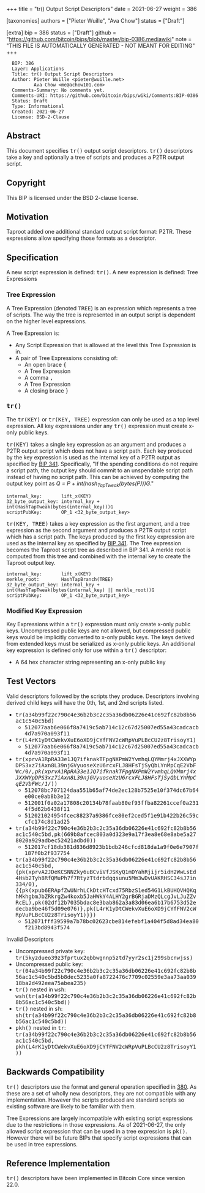 
+++
title = "tr() Output Script Descriptors"
date = 2021-06-27
weight = 386

[taxonomies]
authors = ["Pieter Wuille", "Ava Chow"]
status = ["Draft"]

[extra]
bip = 386
status = ["Draft"]
github = "https://github.com/bitcoin/bips/blob/master/bip-0386.mediawiki"
note = "THIS FILE IS AUTOMATICALLY GENERATED - NOT MEANT FOR EDITING"
+++

```
  BIP: 386
  Layer: Applications
  Title: tr() Output Script Descriptors
  Author: Pieter Wuille <pieter@wuille.net>
          Ava Chow <me@achow101.com>
  Comments-Summary: No comments yet.
  Comments-URI: https://github.com/bitcoin/bips/wiki/Comments:BIP-0386
  Status: Draft
  Type: Informational
  Created: 2021-06-27
  License: BSD-2-Clause
```

<h2>Abstract</h2>


This document specifies <tt>tr()</tt> output script descriptors.
<tt>tr()</tt> descriptors take a key and optionally a tree of scripts and produces a P2TR output script.

<h2>Copyright</h2>


This BIP is licensed under the BSD 2-clause license.

<h2>Motivation</h2>


Taproot added one additional standard output script format: P2TR.
These expressions allow specifying those formats as a descriptor.

<h2>Specification</h2>


A new script expression is defined: <tt>tr()</tt>.
A new expression is defined: Tree Expressions

<h3>Tree Expression</h3>


A Tree Expression (denoted <tt>TREE</tt>) is an expression which represents a tree of scripts.
The way the tree is represented in an output script is dependent on the higher level expressions.

A Tree Expression is:
*  Any Script Expression that is allowed at the level this Tree Expression is in.
*  A pair of Tree Expressions consisting of:
    *  An open brace <tt>{</tt>
    *  A Tree Expression
    *  A comma <tt>,</tt>
    *  A Tree Expression
    *  A closing brace <tt>}</tt>


<h3><tt>tr()</tt></h3>


The <tt>tr(KEY)</tt> or <tt>tr(KEY, TREE)</tt> expression can only be used as a top level expression.
All key expressions under any <tt>tr()</tt> expression must create x-only public keys.

<tt>tr(KEY)</tt> takes a single key expression as an argument and produces a P2TR output script which does not have a script path.
Each key produced by the key expression is used as the internal key of a P2TR output as specified by <a href="/341" target="_blank">BIP 341</a>.
Specifically, "If the spending conditions do not require a script path, the output key should commit to an unspendable script path instead of having no script path.
This can be achieved by computing the output key point as _Q = P + int(hash<sub>TapTweak</sub>(bytes(P)))G_."

```
internal_key:       lift_x(KEY)
32_byte_output_key: internal_key + int(HashTapTweak(bytes(internal_key)))G
scriptPubKey:       OP_1 <32_byte_output_key>
```

<tt>tr(KEY, TREE)</tt> takes a key expression as the first argument, and a tree expression as the second argument and produces a P2TR output script which has a script path.
The keys produced by the first key expression are used as the internal key as specified by <a href="/341" target="_blank">BIP 341</a>.
The Tree expression becomes the Taproot script tree as described in BIP 341.
A merkle root is computed from this tree and combined with the internal key to create the Taproot output key.

```
internal_key:       lift_x(KEY)
merkle_root:        HashTapBranch(TREE)
32_byte_output_key: internal_key + int(HashTapTweak(bytes(internal_key) || merkle_root))G
scriptPubKey:       OP_1 <32_byte_output_key>
```

<h3>Modified Key Expression</h3>


Key Expressions within a <tt>tr()</tt> expression must only create x-only public keys.
Uncompressed public keys are not allowed, but compressed public keys would be implicitly converted to x-only public keys.
The keys derived from extended keys must be serialized as x-only public keys.
An additional key expression is defined only for use within a <tt>tr()</tt> descriptor:

*  A 64 hex character string representing an x-only public key


<h2>Test Vectors</h2>


Valid descriptors followed by the scripts they produce. Descriptors involving derived child keys will have the 0th, 1st, and 2nd scripts listed.

*  <tt>tr(a34b99f22c790c4e36b2b3c2c35a36db06226e41c692fc82b8b56ac1c540c5bd)</tt>
    *  <tt>512077aab6e066f8a7419c5ab714c12c67d25007ed55a43cadcacb4d7a970a093f11</tt>
*  <tt>tr(L4rK1yDtCWekvXuE6oXD9jCYfFNV2cWRpVuPLBcCU2z8TrisoyY1)</tt>
    *  <tt>512077aab6e066f8a7419c5ab714c12c67d25007ed55a43cadcacb4d7a970a093f11</tt>
*  <tt>tr(xprvA1RpRA33e1JQ7ifknakTFpgNXPmW2YvmhqLQYMmrj4xJXXWYpDPS3xz7iAxn8L39njGVyuoseXzU6rcxFLJ8HFsTjSyQbLYnMpCqE2VbFWc/0/*,pk(xprvA1RpRA33e1JQ7ifknakTFpgNXPmW2YvmhqLQYMmrj4xJXXWYpDPS3xz7iAxn8L39njGVyuoseXzU6rcxFLJ8HFsTjSyQbLYnMpCqE2VbFWc/1/*))</tt>
    *  <tt>512078bc707124daa551b65af74de2ec128b7525e10f374dc67b64e00ce0ab8b3e12</tt>
    *  <tt>512001f0a02a17808c20134b78faab80ef93ffba82261ccef0a2314f5d62b6438f11</tt>
    *  <tt>512021024954fcec88237a9386fce80ef2ced5f1e91b422b26c59ccfc174c8d1ad25</tt>
*  <tt>tr(a34b99f22c790c4e36b2b3c2c35a36db06226e41c692fc82b8b56ac1c540c5bd,pk(669b8afcec803a0d323e9a17f3ea8e68e8abe5a278020a929adbec52421adbd0))</tt>
    *  <tt>512017cf18db381d836d8923b1bdb246cfcd818da1a9f0e6e7907f187f0b2f937754</tt>
*  <tt>tr(a34b99f22c790c4e36b2b3c2c35a36db06226e41c692fc82b8b56ac1c540c5bd,{pk(xprvA2JDeKCSNNZky6uBCviVfJSKyQ1mDYahRjijr5idH2WwLsEd4Hsb2Tyh8RfQMuPh7f7RtyzTtdrbdqqsunu5Mm3wDvUAKRHSC34sJ7in334/0),{{pk(xpub6ERApfZwUNrhLCkDtcHTcxd75RbzS1ed54G1LkBUHQVHQKqhMkhgbmJbZRkrgZw4koxb5JaHWkY4ALHY2grBGRjaDMzQLcgJvLJuZZvRcEL),pk(02df12b7035bdac8e3bab862a3a83d06ea6b17b6753d52edecba9be46f5d09e076)},pk(L4rK1yDtCWekvXuE6oXD9jCYfFNV2cWRpVuPLBcCU2z8TrisoyY1)}})</tt>
    *  <tt>512071fff39599a7b78bc02623cbe814efebf1a404f5d8ad34ea80f213bd8943f574</tt>


Invalid Descriptors

*  Uncompressed private key: <tt>tr(5kyzdueo39z3fprtux2qbbwgnnp5ztd7yyr2sc1j299sbcnwjss)</tt>
*  Uncompressed public key: <tt>tr(04a34b99f22c790c4e36b2b3c2c35a36db06226e41c692fc82b8b56ac1c540c5bd5b8dec5235a0fa8722476c7709c02559e3aa73aa03918ba2d492eea75abea235)</tt>
*  <tt>tr()</tt> nested in <tt>wsh</tt>: <tt>wsh(tr(a34b99f22c790c4e36b2b3c2c35a36db06226e41c692fc82b8b56ac1c540c5bd))</tt>
*  <tt>tr()</tt> nested in <tt>sh</tt>: <tt>sh(tr(a34b99f22c790c4e36b2b3c2c35a36db06226e41c692fc82b8b56ac1c540c5bd))</tt>
*  <tt>pkh()</tt> nested in <tt>tr</tt>: <tt>tr(a34b99f22c790c4e36b2b3c2c35a36db06226e41c692fc82b8b56ac1c540c5bd, pkh(L4rK1yDtCWekvXuE6oXD9jCYfFNV2cWRpVuPLBcCU2z8TrisoyY1))</tt>


<h2>Backwards Compatibility</h2>


<tt>tr()</tt> descriptors use the format and general operation specified in <a href="/380" target="_blank">380</a>.
As these are a set of wholly new descriptors, they are not compatible with any implementation.
However the scripts produced are standard scripts so existing software are likely to be familiar with them.

Tree Expressions are largely incompatible with existing script expressions due to the restrictions in those expressions.
As of 2021-06-27, the only allowed script expression that can be used in a tree expression is <tt>pk()</tt>.
However there will be future BIPs that specify script expressions that can be used in tree expressions.

<h2>Reference Implementation</h2>


<tt>tr()</tt> descriptors have been implemented in Bitcoin Core since version 22.0.
